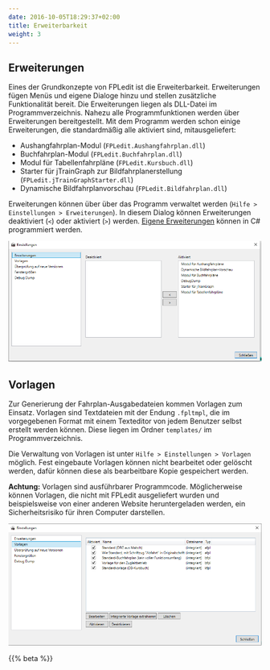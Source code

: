 ```yaml
---
date: 2016-10-05T18:29:37+02:00
title: Erweiterbarkeit
weight: 3
---
```


## Erweiterungen
Eines der Grundkonzepte von FPLedit ist die Erweiterbarkeit. Erweiterungen fügen Menüs und eigene Dialoge hinzu und stellen zusätzliche Funktionalität bereit. Die Erweiterungen liegen als DLL-Datei im Programmverzeichnis. Nahezu alle Programmfunktionen werden über Erweiterungen bereitgestellt. Mit dem Programm werden schon einige Erweiterungen, die standardmäßig alle aktiviert sind, mitausgeliefert:

* Aushangfahrplan-Modul (`FPLedit.Aushangfahrplan.dll`)
* Buchfahrplan-Modul (`FPLedit.Buchfahrplan.dll`)
* Modul für Tabellenfahrpläne (`FPLedit.Kursbuch.dll`)
* Starter für jTrainGraph zur Bildfahrplanerstellung (`FPLedit.jTrainGraphStarter.dll`)
* Dynamische Bildfahrplanvorschau (`FPLedit.Bildfahrplan.dll`)

Erweiterungen können über über das Programm verwaltet werden (`Hilfe > Einstellungen > Erweiterungen`). In diesem Dialog können Erweiterungen deaktiviert (`<`) oder aktiviert (`>`) werden. [Eigene Erweiterungen](/dev/) können in C# programmiert werden.

![Erweiterungsfenster](erweiterungsfenster.png)

## Vorlagen
Zur Generierung der Fahrplan-Ausgabedateien kommen Vorlagen zum Einsatz. Vorlagen sind Textdateien mit der Endung `.fpltmpl`, die im vorgegebenen Format mit einem Texteditor von jedem Benutzer selbst erstellt werden können. Diese liegen im Ordner `templates/` im Programmverzeichnis.

Die Verwaltung von Vorlagen ist unter `Hilfe > Einstellungen > Vorlagen` möglich. Fest eingebaute Vorlagen können nicht bearbeitet oder gelöscht werden, dafür können diese als bearbeitbare Kopie gespeichert werden.

**Achtung:** Vorlagen sind ausführbarer Programmcode. Möglicherweise können Vorlagen, die nicht mit FPLedit ausgeliefert wurden und beispielsweise von einer anderen Website heruntergeladen werden, ein Sicherheitsrisiko für ihren Computer darstellen.

![Vorlagenfenster](vorlagenfenster.png)

{{% beta %}}
